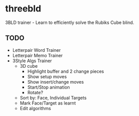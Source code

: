 # threebld
3BLD trainer - Learn to efficiently solve the Rubiks Cube blind.

## TODO
- Letterpair Word Trainer
- Letterpair Memo Trainer 
- 3Style Algs Trainer
    - 3D cube
        - Highlight buffer and 2 change pieces
        - Show setup moves
        - Show insert/change moves
        - Start/Stop animation
        - Rotate?
    - Sort by: Face, Individual Targets
    - Mark Face/Target as learnt
    - Edit algorithms

